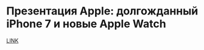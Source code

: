 # Презентация Apple: долгожданный iPhone 7 и новые Apple Watch



[LINK](https://varlamov.ru/1934151.html)